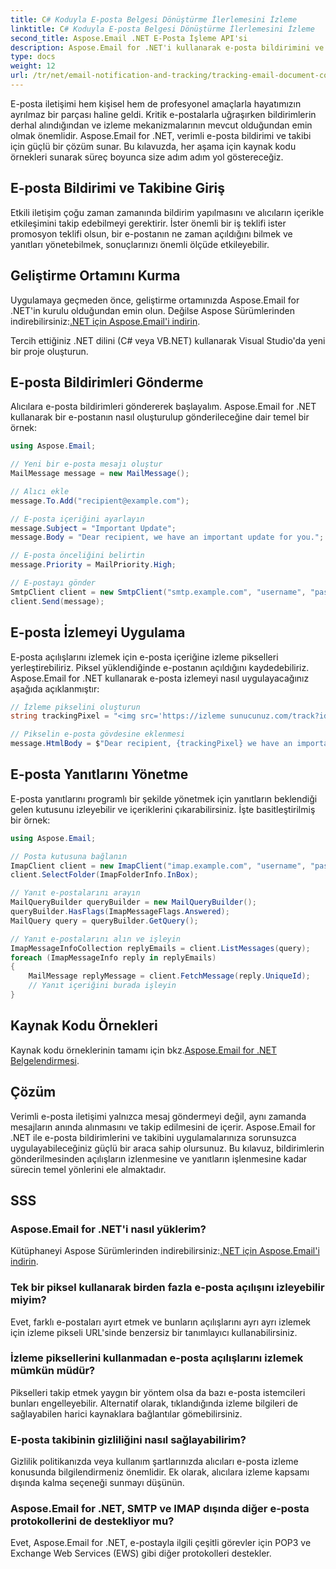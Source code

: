 ```yaml
---
title: C# Koduyla E-posta Belgesi Dönüştürme İlerlemesini İzleme
linktitle: C# Koduyla E-posta Belgesi Dönüştürme İlerlemesini İzleme
second_title: Aspose.Email .NET E-Posta İşleme API'si
description: Aspose.Email for .NET'i kullanarak e-posta bildirimini ve izlemeyi nasıl uygulayacağınızı öğrenin. Kod örnekleri içeren adım adım kılavuz. E-posta iletişiminizi bugün geliştirin!
type: docs
weight: 12
url: /tr/net/email-notification-and-tracking/tracking-email-document-conversion-progress-with-csharp-code/
---
```


E-posta iletişimi hem kişisel hem de profesyonel amaçlarla hayatımızın ayrılmaz bir parçası haline geldi. Kritik e-postalarla uğraşırken bildirimlerin derhal alındığından ve izleme mekanizmalarının mevcut olduğundan emin olmak önemlidir. Aspose.Email for .NET, verimli e-posta bildirimi ve takibi için güçlü bir çözüm sunar. Bu kılavuzda, her aşama için kaynak kodu örnekleri sunarak süreç boyunca size adım adım yol göstereceğiz.

## E-posta Bildirimi ve Takibine Giriş

Etkili iletişim çoğu zaman zamanında bildirim yapılmasını ve alıcıların içerikle etkileşimini takip edebilmeyi gerektirir. İster önemli bir iş teklifi ister promosyon teklifi olsun, bir e-postanın ne zaman açıldığını bilmek ve yanıtları yönetebilmek, sonuçlarınızı önemli ölçüde etkileyebilir.

## Geliştirme Ortamını Kurma

Uygulamaya geçmeden önce, geliştirme ortamınızda Aspose.Email for .NET'in kurulu olduğundan emin olun. Değilse Aspose Sürümlerinden indirebilirsiniz:[.NET için Aspose.Email'i indirin](https://releases.aspose.com/email/net).

Tercih ettiğiniz .NET dilini (C# veya VB.NET) kullanarak Visual Studio'da yeni bir proje oluşturun.

## E-posta Bildirimleri Gönderme

Alıcılara e-posta bildirimleri göndererek başlayalım. Aspose.Email for .NET kullanarak bir e-postanın nasıl oluşturulup gönderileceğine dair temel bir örnek:

```csharp
using Aspose.Email;

// Yeni bir e-posta mesajı oluştur
MailMessage message = new MailMessage();

// Alıcı ekle
message.To.Add("recipient@example.com");

// E-posta içeriğini ayarlayın
message.Subject = "Important Update";
message.Body = "Dear recipient, we have an important update for you.";

// E-posta önceliğini belirtin
message.Priority = MailPriority.High;

// E-postayı gönder
SmtpClient client = new SmtpClient("smtp.example.com", "username", "password");
client.Send(message);
```

## E-posta İzlemeyi Uygulama

E-posta açılışlarını izlemek için e-posta içeriğine izleme pikselleri yerleştirebiliriz. Piksel yüklendiğinde e-postanın açıldığını kaydedebiliriz. Aspose.Email for .NET kullanarak e-posta izlemeyi nasıl uygulayacağınız aşağıda açıklanmıştır:

```csharp
// İzleme pikselini oluşturun
string trackingPixel = "<img src='https://izleme sunucunuz.com/track?id=123456' alt='' width='1' height='1' />";

// Pikselin e-posta gövdesine eklenmesi
message.HtmlBody = $"Dear recipient, {trackingPixel} we have an important update for you.";
```

## E-posta Yanıtlarını Yönetme

E-posta yanıtlarını programlı bir şekilde yönetmek için yanıtların beklendiği gelen kutusunu izleyebilir ve içeriklerini çıkarabilirsiniz. İşte basitleştirilmiş bir örnek:

```csharp
using Aspose.Email;

// Posta kutusuna bağlanın
ImapClient client = new ImapClient("imap.example.com", "username", "password");
client.SelectFolder(ImapFolderInfo.InBox);

// Yanıt e-postalarını arayın
MailQueryBuilder queryBuilder = new MailQueryBuilder();
queryBuilder.HasFlags(ImapMessageFlags.Answered);
MailQuery query = queryBuilder.GetQuery();

// Yanıt e-postalarını alın ve işleyin
ImapMessageInfoCollection replyEmails = client.ListMessages(query);
foreach (ImapMessageInfo reply in replyEmails)
{
    MailMessage replyMessage = client.FetchMessage(reply.UniqueId);
    // Yanıt içeriğini burada işleyin
}
```

## Kaynak Kodu Örnekleri

 Kaynak kodu örneklerinin tamamı için bkz.[Aspose.Email for .NET Belgelendirmesi](https://reference.aspose.com/email/net).

## Çözüm

Verimli e-posta iletişimi yalnızca mesaj göndermeyi değil, aynı zamanda mesajların anında alınmasını ve takip edilmesini de içerir. Aspose.Email for .NET ile e-posta bildirimlerini ve takibini uygulamalarınıza sorunsuzca uygulayabileceğiniz güçlü bir araca sahip olursunuz. Bu kılavuz, bildirimlerin gönderilmesinden açılışların izlenmesine ve yanıtların işlenmesine kadar sürecin temel yönlerini ele almaktadır.

## SSS

### Aspose.Email for .NET'i nasıl yüklerim?
 Kütüphaneyi Aspose Sürümlerinden indirebilirsiniz:[.NET için Aspose.Email'i indirin](https://releases.aspose.com/email/net).

### Tek bir piksel kullanarak birden fazla e-posta açılışını izleyebilir miyim?
Evet, farklı e-postaları ayırt etmek ve bunların açılışlarını ayrı ayrı izlemek için izleme pikseli URL'sinde benzersiz bir tanımlayıcı kullanabilirsiniz.

### İzleme piksellerini kullanmadan e-posta açılışlarını izlemek mümkün müdür?
Pikselleri takip etmek yaygın bir yöntem olsa da bazı e-posta istemcileri bunları engelleyebilir. Alternatif olarak, tıklandığında izleme bilgileri de sağlayabilen harici kaynaklara bağlantılar gömebilirsiniz.

### E-posta takibinin gizliliğini nasıl sağlayabilirim?
Gizlilik politikanızda veya kullanım şartlarınızda alıcıları e-posta izleme konusunda bilgilendirmeniz önemlidir. Ek olarak, alıcılara izleme kapsamı dışında kalma seçeneği sunmayı düşünün.

### Aspose.Email for .NET, SMTP ve IMAP dışında diğer e-posta protokollerini de destekliyor mu?
Evet, Aspose.Email for .NET, e-postayla ilgili çeşitli görevler için POP3 ve Exchange Web Services (EWS) gibi diğer protokolleri destekler.